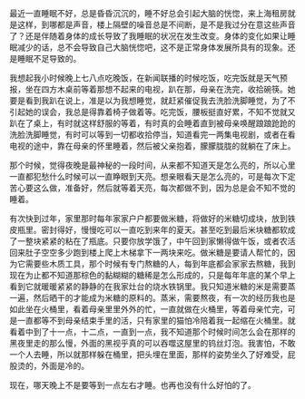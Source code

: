 最近一直睡眠不好，总是昏昏沉沉的，睡不好总会引起大脑的恍惚，来上海租房就是这样，到哪都是声音，楼上隔壁的噪音总是不间断，是不是我过分在意这些声音了？还是伴随着身体的成长导致了我睡眠的状况在发生改变。身体的变化如果让睡眠减少的话，总不会导致自己大脑恍惚吧，这不是正常身体发展所具有的现象。还是睡眠不足导致的。

我想起我小时候晚上七八点吃晚饭，在新闻联播的时候吃饭，吃完饭就是天气预报，坐在四方木桌前等着那想不起来的电视，趴在那，母亲在洗完，收拾碗筷。她要是看到我趴在说上，准是以为我想睡觉，就赶紧催促我去洗脸洗脚睡觉，为了不引起她的误会，我总是得靠着椅子做着等。吃完饭，腰板挺直好累，不知不觉就又趴在了桌上，有时就这样舒服的等着，有时真的会睡着直到被母亲唤醒踉踉跄跄的洗脸洗脚睡觉，有时可以等到一切都收拾停当，知道看完一两集电视剧，或者在看电视的途中，靠在母亲的怀里睡着，然后被父亲抱着，朦朦胧胧的就躺在了床上。

那个时候，觉得夜晚是最神秘的一段时间，从来都不知道天是怎么亮的，所以心里一直都犯愁什么时候可以一直睁眼到天亮。想亲眼看天是怎么亮的，可是每次下定苦心要这么做，准备好，然后就等着天亮，每次都做不到，因为总是会不知不觉的睡着。

有次快到过年，家里那时每年家家户户都要做米糖，将做好的米糖切成块，放到铁皮瓶里。密封得好，慢慢吃可以一直吃到来年的夏天。甚至吃到最后米块糖都软成了一整块紧紧的粘在了瓶底。只要你放学饿了，中午回到家懒得做午饭，或者农活回来肚子空空多少跑到楼上爬上木梯拿下一两块来吃。做米糖是要请人帮忙的，因为它需要些木质工具，那个时候有专门熬糖的人，每到年底都会家家去熬糖，我到现在为止都不知道那棕色的黏糊糊的糖稀是怎么形成的，只是每年年底的某个早上看到它就暖暖紧紧的静静的在我家灶台的烧水铁锅里。我只知道米糖的米是需要蒸一遍，然后晒干的才能成为米糖的原料的。蒸米，需要熬夜，有一次的经历我也是如此坐在火桶里，看着母亲里里外外的忙，一直就做在火桶里，等着母亲忙完，可是一直都等不到母亲结束手里的活，只有家里的猫怕冷陪着我一起缩在火桶里。就看着中到了十一点，十二点，一直到一点，我不知道那个时候时间怎么会在那样的黑夜里走的那么慢，外面的黑视乎真的可以吞噬这屋里的钨丝灯泡。我害怕，不敢一个人去睡，所以就那样躲在桶里，把头埋在里面，那样的姿势坐久了好难受，屁股烫的，外面是冷的。

现在，哪天晚上不是要等到一点左右才睡。也再也没有什么好怕的了。

